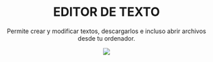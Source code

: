 <div align="center">
  <h1>EDITOR DE TEXTO</h1>
  <p>Permite crear y modificar textos, descargarlos e incluso abrir archivos desde tu ordenador.</p>
  <img src="https://i.postimg.cc/pXmS2rhc/editor-de-texto.png">
</div>


                                  
